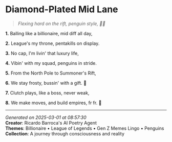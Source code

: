 # Diamond-Plated Mid Lane

> *Flexing hard on the rift, penguin style, 💎🐧*

**1.** Balling like a billionaire, mid diff all day,


**2.** League's my throne, pentakills on display.


**3.** No cap, I'm livin' that luxury life,


**4.** Vibin' with my squad, penguins in stride.


**5.** From the North Pole to Summoner's Rift,


**6.** We stay frosty, bussin' with a gift. 🐧


**7.** Clutch plays, like a boss, never weak,


**8.** We make moves, and build empires, fr fr. 💎



---

*Generated on 2025-03-01 at 08:57:30*  
**Creator**: Ricardo Barroca's AI Poetry Agent  
**Themes**: Billionaire • League of Legends • Gen Z Memes Lingo • Penguins  
**Collection**: A journey through consciousness and reality
